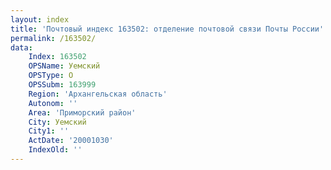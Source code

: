 ```yaml
---
layout: index
title: 'Почтовый индекс 163502: отделение почтовой связи Почты России'
permalink: /163502/
data:
    Index: 163502
    OPSName: Уемский
    OPSType: О
    OPSSubm: 163999
    Region: 'Архангельская область'
    Autonom: ''
    Area: 'Приморский район'
    City: Уемский
    City1: ''
    ActDate: '20001030'
    IndexOld: ''
---
```

